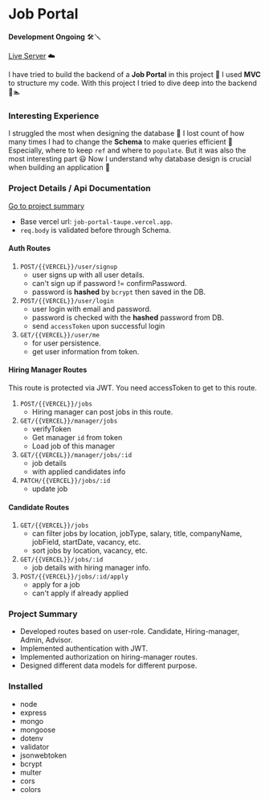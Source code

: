 # Job Portal

**Development Ongoing** 🛠️🪛

[Live Server](https://job-portal-taupe.vercel.app/) ☁️

I have tried to build the backend of a **Job Portal** in this project 🙎 I used **MVC** to structure my code. With this project I tried to dive deep into the backend 🌊🏊

### Interesting Experience

I struggled the most when designing the database 🙇 I lost count of how many times I had to change the **Schema** to make queries efficient 🤦 Especially, where to keep `ref` and where to `populate`. But it was also the most interesting part 😃 Now I understand why database design is crucial when building an application 💁

### Project Details / Api Documentation

[Go to project summary](https://github.com/ThakurSaad/job-portal#project-summary)

- Base vercel url: `job-portal-taupe.vercel.app`.
- `req.body` is validated before through Schema.

#### Auth Routes

1. `POST/{{VERCEL}}/user/signup`
   - user signs up with all user details.
   - can't sign up if password != confirmPassword.
   - password is **hashed** by `bcrypt` then saved in the DB.
2. `POST/{{VERCEL}}/user/login`
   - user login with email and password.
   - password is checked with the **hashed** password from DB.
   - send `accessToken` upon successful login
3. `GET/{{VERCEL}}/user/me`
   - for user persistence.
   - get user information from token.

#### Hiring Manager Routes

This route is protected via JWT. You need accessToken to get to this route.

1. `POST/{{VERCEL}}/jobs`
   - Hiring manager can post jobs in this route.
2. `GET/{{VERCEL}}/manager/jobs`
   - verifyToken
   - Get manager `id` from token
   - Load job of this manager
3. `GET/{{VERCEL}}/manager/jobs/:id`
   - job details
   - with applied candidates info
4. `PATCH/{{VERCEL}}/jobs/:id`
   - update job

#### Candidate Routes

1. `GET/{{VERCEL}}/jobs`
   - can filter jobs by location, jobType, salary, title, companyName, jobField, startDate, vacancy, etc.
   - sort jobs by location, vacancy, etc.
2. `GET/{{VERCEL}}/jobs/:id`
   - job details with hiring manager info.
3. `POST/{{VERCEL}}/jobs/:id/apply`
   - apply for a job
   - can't apply if already applied

### Project Summary

- Developed routes based on user-role. Candidate, Hiring-manager, Admin, Advisor.
- Implemented authentication with JWT.
- Implemented authorization on hiring-manager routes.
- Designed different data models for different purpose.

### Installed

- node
- express
- mongo
- mongoose
- dotenv
- validator
- jsonwebtoken
- bcrypt
- multer
- cors
- colors
